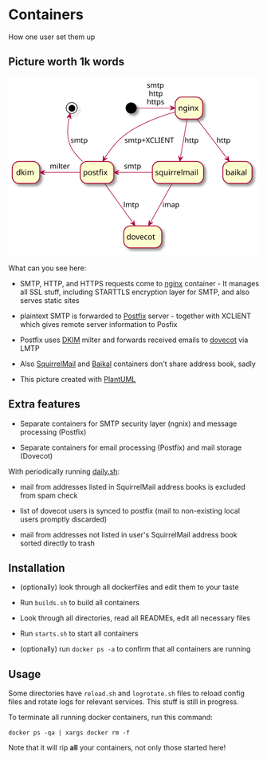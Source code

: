 Containers
==========

How one user set them up

Picture worth 1k words
----------------------

![containers overview](containers.svg)

What can you see here:

* SMTP, HTTP, and HTTPS requests come to [nginx][] container - It manages all SSL stuff, including STARTTLS encryption layer for SMTP, and also serves static sites

* plaintext SMTP is forwarded to [Postfix][] server - together with XCLIENT which gives remote server information to Posfix

* Postfix uses [DKIM][] milter and forwards received emails to [dovecot][] via LMTP

* Also [SquirrelMail][] and [Baikal][] containers don't share address book, sadly

* This picture created with [PlantUML][p1]

[nginx]: nginx.cont/README.md
[Postfix]: postfix.cont/README.md
[dovecot]: dovecot.cont/README.md
[DKIM]: dkim.cont/README.md
[SquirrelMail]: squirrelmail.cont/README.md
[Baikal]: baikal.cont/README.md
[p1]: http://www.plantuml.com/plantuml/uml/LP0zImGn48Rx-HLJAockNOvm81Q2M5a8QX4lepTS9XkJYPp_NjmrRj84yippllau57LPgmGuiISaIVgDdienSrAU8y3prIiQY_63usN28ffUuadRMW2AEYLCSz5tli3YeJ6saJLp_NHpVtVxy3ZQEzplANfhuG-WgLjojqRR2VxCidd1s8LCA1oKyhyrVz5nraqqjh49GrTNFYldJ44S1-WtQ_Tm-t4-LBAur3sw5oVy_I7efc-Epwxn0qLV9Vm0


Extra features
--------------

* Separate containers for SMTP security layer (ngnix) and message processing (Postfix)

* Separate containers for email processing (Postfix) and mail storage (Dovecot)

With periodically running [daily.sh](daily.sh):

* mail from addresses listed in SquirrelMail address books is excluded from spam check

* list of dovecot users is synced to postfix (mail to non-existing local users promptly discarded)

* mail from addresses not listed in user's SquirrelMail address book sorted directly to trash


Installation
------------

* (optionally) look through all dockerfiles and edit them to your taste

* Run `builds.sh` to build all containers

* Look through all directories, read all READMEs, edit all necessary files

* Run `starts.sh` to start all containers

* (optionally) run `docker ps -a` to confirm that all containers are running

Usage
-----

Some directories have `reload.sh` and `logrotate.sh` files to reload config files and rotate logs for relevant services.
This stuff is still in progress.

To terminate all running docker containers, run this command:

	docker ps -qa | xargs docker rm -f

Note that it will rip **all** your containers, not only those started here!
